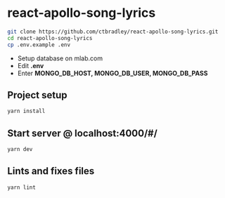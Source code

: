 # react-apollo-song-lyrics

```sh
git clone https://github.com/ctbradley/react-apollo-song-lyrics.git
cd react-apollo-song-lyrics
cp .env.example .env
```

-   Setup database on mlab.com
-   Edit **.env**
-   Enter **MONGO_DB_HOST, MONGO_DB_USER, MONGO_DB_PASS**

## Project setup

```sh
yarn install
```

## Start server @ localhost:4000/#/

```sh
yarn dev
```

## Lints and fixes files

```sh
yarn lint
```

